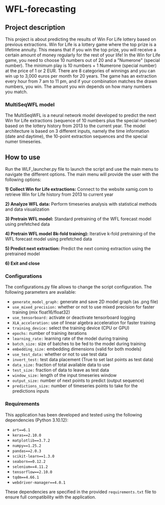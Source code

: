 # WFL-forecasting

## Project description
This project is about predicting the results of Win For Life lottery based on previous extractions. Win for Life is a lottery game where the top prize is a lifetime annuity. This means that if you win the top prize, you will receive a certain amount of money regularly for the rest of your life! In the Win for Life game, you need to choose 10 numbers out of 20 and a "Numerone" (special number). The minimum play is 10 numbers + 1 Numerone (special number) at the price of 1 or 2 EUR. There are 8 categories of winnings and you can win up to 3,000 euros per month for 20 years. The game has an extraction every hour from 7 am to 11 pm, and if your combination matches the drawn numbers, you win. The amount you win depends on how many numbers you match. 

### MultiSeqWFL model
The MultiSeqWFL is a neural network model developed to predict the next Win for Life extractions (sequence of 10 numbers plus the special number) based on the lottery history from 2013 to the current year. The model architecture is based on 3 different inputs, namely the time information (date and daytime), the 10-point extraction sequences and the special numer timeseries. 

## How to use
Run the WLF_launcher.py file to launch the script and use the main menu to navigate the different options. The main menu will provide the user with the following options:

**1) Collect Win for Life extractions:** Connect to the website xamig.com to retrieve Win for Life history from 2013 to current year

**2) Analyze WFL data:** Perform timeseries analysis with statistical methods and data visualization     

**3) Pretrain WFL model:** Standard pretraining of the WFL forecast model using prefetched data

**4) Pretrain WFL model 8k-fold training):** Iterative k-fold pretraining of the WFL forecast model using prefetched data

**5) Predict next extraction:** Predict the next coming extraction using the pretrained model

**6) Exit and close**

### Configurations
The configurations.py file allows to change the script configuration. The following parameters are available:

- `generate_model_graph:` generate and save 2D model graph (as .png file)
- `use_mixed_precision:` whether or not to use mixed precision for faster training (mix float16/float32)
- `use_tensorboard:` activate or deactivate tensorboard logging
- `XLA_acceleration:` use of linear algebra acceleration for faster training 
- `training_device:` select the training device (CPU or GPU)
- `epochs:` number of training iterations
- `learning_rate:` learning rate of the model during training
- `batch_size:` size of batches to be fed to the model during training
- `embedding_size:` embedding dimensions (valid for both models)
- `use_test_data:` whether or not to use test data
- `invert_test:` test data placement (True to set last points as test data)
- `data_size:` fraction of total available data to use
- `test_size:` fraction of data to leave as test data
- `window_size:` length of the input timeseries window
- `output_size:` number of next points to predict (output sequence)
- `predictions_size:` number of timeseries points to take for the predictions inputs

### Requirements
This application has been developed and tested using the following dependencies (Python 3.10.12):

- `art==6.1`
- `keras==2.10.0`
- `matplotlib==3.7.2`
- `numpy==1.25.2`
- `pandas==2.0.3`
- `scikit-learn==1.3.0`
- `seaborn==0.12.2`
- `selenium==4.11.2`
- `tensorflow==2.10.0`
- `tqdm==4.66.1`
- `webdriver-manager==4.0.1`

These dependencies are specified in the provided `requirements.txt` file to ensure full compatibility with the application. 
